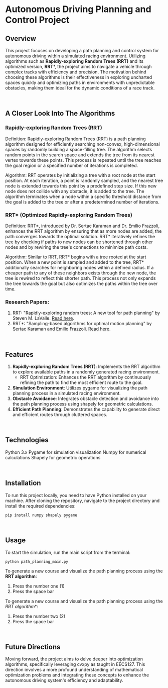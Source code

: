 # Autonomous Driving Planning and Control Project

## Overview
This project focuses on developing a path planning and control system for autonomous driving within a simulated racing environment. Utilizing algorithms such as **Rapidly-exploring Random Trees (RRT)** and its optimized version, **RRT***, the project aims to navigate a vehicle through complex tracks with efficiency and precision. The motivation behind choosing these algorithms is their effectiveness in exploring uncharted spaces quickly and optimizing paths in environments with unpredictable obstacles, making them ideal for the dynamic conditions of a race track.


<br>

## A Closer Look Into The Algorithms
### Rapidly-exploring Random Trees (RRT)
Definition: Rapidly-exploring Random Trees (RRT) is a path planning algorithm designed for efficiently searching non-convex, high-dimensional spaces by randomly building a space-filling tree. The algorithm selects random points in the search space and extends the tree from its nearest vertex towards these points. This process is repeated until the tree reaches the goal region or a specified number of iterations is completed.

Algorithm: RRT operates by initializing a tree with a root node at the start position. At each iteration, a point is randomly sampled, and the nearest tree node is extended towards this point by a predefined step size. If this new node does not collide with any obstacle, it is added to the tree. The algorithm terminates when a node within a specific threshold distance from the goal is added to the tree or after a predetermined number of iterations.

### RRT* (Optimized Rapidly-exploring Random Trees)
Definition: RRT*, introduced by Dr. Sertac Karaman and Dr. Emilio Frazzoli, enhances the RRT algorithm by ensuring that as more nodes are added, the path converges towards the optimal solution. RRT* iteratively refines the tree by checking if paths to new nodes can be shortened through other nodes and by rewiring the tree's connections to minimize path costs.

Algorithm: Similar to RRT, RRT* begins with a tree rooted at the start position. When a new point is sampled and added to the tree, RRT* additionally searches for neighboring nodes within a defined radius. If a cheaper path to any of these neighbors exists through the new node, the tree is rewired to reflect this shorter path. This process not only expands the tree towards the goal but also optimizes the paths within the tree over time.

### Research Papers:
1. RRT: "Rapidly-exploring random trees: A new tool for path planning" by Steven M. LaValle. [Read here](https://msl.cs.illinois.edu/~lavalle/papers/Lav98c.pdf).
2. RRT*: "Sampling-based algorithms for optimal motion planning" by Sertac Karaman and Emilio Frazzoli. [Read here](https://people.eecs.berkeley.edu/~pabbeel/cs287-fa19/optreadings/rrtstar.pdf).


<br>


## Features
1. **Rapidly-exploring Random Trees (RRT)**: Implements the RRT algorithm to explore available paths in a randomly generated racing environment.
   - RRT Optimization: Enhances the RRT algorithm by continuously refining the path to find the most efficient route to the goal.
2. **Simulation Environment**: Utilizes pygame for visualizing the path planning process in a simulated racing environment.
3. **Obstacle Avoidance**: Integrates obstacle detection and avoidance into the path planning process using shapely for geometric calculations.
4. **Efficient Path Planning**: Demonstrates the capability to generate direct and efficient routes through cluttered spaces.


<br>


## Technologies
Python 3.x
Pygame for simulation visualization
Numpy for numerical calculations
Shapely for geometric operations

<br>

## Installation
To run this project locally, you need to have Python installed on your machine. After cloning the repository, navigate to the project directory and install the required dependencies:
```
pip install numpy shapely pygame
```

<br>


## Usage
To start the simulation, run the main script from the terminal:
```
python path_planning_main.py
```

To generate a new course and visualize the path planning process using  the **RRT algorithm**:
1. Press the number one (1)
2. Press the space bar

To generate a new course and visualize the path planning process using  the **RRT* algorithm**:
1. Press the number two (2)
2. Press the space bar


<br>


## Future Directions
Moving forward, the project aims to delve deeper into optimization algorithms, specifically leveraging cvxpy as taught in EECS127. This direction involves a more profound understanding of mathematical optimization problems and integrating these concepts to enhance the autonomous driving system's efficiency and adaptability.
